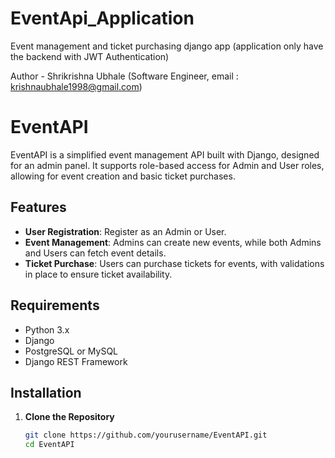 # EventApi_Application
Event management and ticket purchasing django app (application only have the backend with JWT Authentication)

Author - Shrikrishna Ubhale (Software Engineer, email : krishnaubhale1998@gmail.com)

# EventAPI

EventAPI is a simplified event management API built with Django, designed for an admin panel. It supports role-based access for Admin and User roles, allowing for event creation and basic ticket purchases.

## Features

- **User Registration**: Register as an Admin or User.
- **Event Management**: Admins can create new events, while both Admins and Users can fetch event details.
- **Ticket Purchase**: Users can purchase tickets for events, with validations in place to ensure ticket availability.

## Requirements

- Python 3.x
- Django
- PostgreSQL or MySQL
- Django REST Framework

## Installation

1. **Clone the Repository**
   ```bash
   git clone https://github.com/yourusername/EventAPI.git
   cd EventAPI
